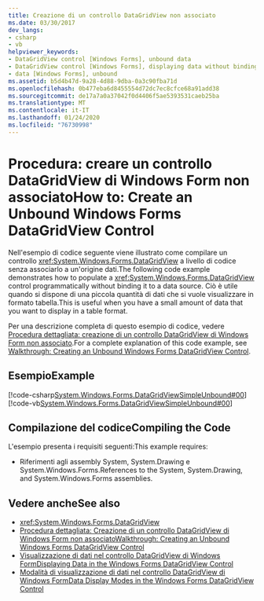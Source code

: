 ```yaml
---
title: Creazione di un controllo DataGridView non associato
ms.date: 03/30/2017
dev_langs:
- csharp
- vb
helpviewer_keywords:
- DataGridView control [Windows Forms], unbound data
- DataGridView control [Windows Forms], displaying data without binding to a data source
- data [Windows Forms], unbound
ms.assetid: b5d4b47d-9a28-4d88-9dba-0a3c90fba71d
ms.openlocfilehash: 0b477eba6d8455554d72dc7ec8cfce68a91add38
ms.sourcegitcommit: de17a7a0a37042f0d4406f5ae5393531caeb25ba
ms.translationtype: MT
ms.contentlocale: it-IT
ms.lasthandoff: 01/24/2020
ms.locfileid: "76730998"
---
```

# <a name="how-to-create-an-unbound-windows-forms-datagridview-control"></a><span data-ttu-id="c4004-102">Procedura: creare un controllo DataGridView di Windows Form non associato</span><span class="sxs-lookup"><span data-stu-id="c4004-102">How to: Create an Unbound Windows Forms DataGridView Control</span></span>
<span data-ttu-id="c4004-103">Nell'esempio di codice seguente viene illustrato come compilare un controllo <xref:System.Windows.Forms.DataGridView> a livello di codice senza associarlo a un'origine dati.</span><span class="sxs-lookup"><span data-stu-id="c4004-103">The following code example demonstrates how to populate a <xref:System.Windows.Forms.DataGridView> control programmatically without binding it to a data source.</span></span> <span data-ttu-id="c4004-104">Ciò è utile quando si dispone di una piccola quantità di dati che si vuole visualizzare in formato tabella.</span><span class="sxs-lookup"><span data-stu-id="c4004-104">This is useful when you have a small amount of data that you want to display in a table format.</span></span>  
  
 <span data-ttu-id="c4004-105">Per una descrizione completa di questo esempio di codice, vedere [Procedura dettagliata: creazione di un controllo DataGridView di Windows Form non associato](walkthrough-creating-an-unbound-windows-forms-datagridview-control.md).</span><span class="sxs-lookup"><span data-stu-id="c4004-105">For a complete explanation of this code example, see [Walkthrough: Creating an Unbound Windows Forms DataGridView Control](walkthrough-creating-an-unbound-windows-forms-datagridview-control.md).</span></span>  
  
## <a name="example"></a><span data-ttu-id="c4004-106">Esempio</span><span class="sxs-lookup"><span data-stu-id="c4004-106">Example</span></span>  
 [!code-csharp[System.Windows.Forms.DataGridViewSimpleUnbound#00](~/samples/snippets/csharp/VS_Snippets_Winforms/System.Windows.Forms.DataGridViewSimpleUnbound/CS/simpleunbound.cs#00)]
 [!code-vb[System.Windows.Forms.DataGridViewSimpleUnbound#00](~/samples/snippets/visualbasic/VS_Snippets_Winforms/System.Windows.Forms.DataGridViewSimpleUnbound/VB/simpleunbound.vb#00)]  
  
## <a name="compiling-the-code"></a><span data-ttu-id="c4004-107">Compilazione del codice</span><span class="sxs-lookup"><span data-stu-id="c4004-107">Compiling the Code</span></span>  
 <span data-ttu-id="c4004-108">L'esempio presenta i requisiti seguenti:</span><span class="sxs-lookup"><span data-stu-id="c4004-108">This example requires:</span></span>  
  
- <span data-ttu-id="c4004-109">Riferimenti agli assembly System, System.Drawing e System.Windows.Forms.</span><span class="sxs-lookup"><span data-stu-id="c4004-109">References to the System, System.Drawing, and System.Windows.Forms assemblies.</span></span>  
  
## <a name="see-also"></a><span data-ttu-id="c4004-110">Vedere anche</span><span class="sxs-lookup"><span data-stu-id="c4004-110">See also</span></span>

- <xref:System.Windows.Forms.DataGridView>
- [<span data-ttu-id="c4004-111">Procedura dettagliata: Creazione di un controllo DataGridView di Windows Form non associato</span><span class="sxs-lookup"><span data-stu-id="c4004-111">Walkthrough: Creating an Unbound Windows Forms DataGridView Control</span></span>](walkthrough-creating-an-unbound-windows-forms-datagridview-control.md)
- [<span data-ttu-id="c4004-112">Visualizzazione di dati nel controllo DataGridView di Windows Form</span><span class="sxs-lookup"><span data-stu-id="c4004-112">Displaying Data in the Windows Forms DataGridView Control</span></span>](displaying-data-in-the-windows-forms-datagridview-control.md)
- [<span data-ttu-id="c4004-113">Modalità di visualizzazione di dati nel controllo DataGridView di Windows Form</span><span class="sxs-lookup"><span data-stu-id="c4004-113">Data Display Modes in the Windows Forms DataGridView Control</span></span>](data-display-modes-in-the-windows-forms-datagridview-control.md)
